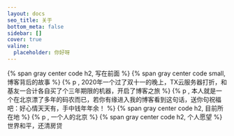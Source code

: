 ```yaml
---
layout: docs
seo_title: 关于
bottom_meta: false
sidebar: []
cover: true
valine:
  placeholder: 你好呀
---
```

{% span gray center code h2, 写在前面 %}
{% span gray center code small, 博客背后的故事 %}
{% p , 2020年一个过了双十一的晚上，TX云服务器打折，和基友一合计各自买了个三年期限的机器，开启了博客之旅 %}
{% p , 本人就是一个在北京漂了多年的码农而已，若你有缘进入我的博客看到这句话，送你句祝福吧：好心情天天有，手中钱年年余！ %}
{% span gray center code h2, 目前所在地 %}
{% p , 一个人的北京 %}
{% span gray center code h2, 个人愿望 %}
世界和平，还清房贷